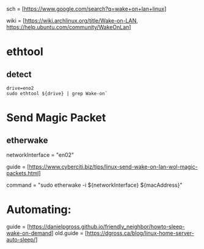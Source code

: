 sch = [https://www.google.com/search?q=wake+on+lan+linux]

wiki = [https://wiki.archlinux.org/title/Wake-on-LAN, https://help.ubuntu.com/community/WakeOnLan]

# ethtool
## detect
```
drive=eno2
sudo ethtool ${drive} | grep Wake-on`
```

# Send Magic Packet
## etherwake
networkInterface = "en02"

guide = [https://www.cyberciti.biz/tips/linux-send-wake-on-lan-wol-magic-packets.html]

command = "sudo etherwake -i ${networkInterface} ${macAddress}"

# Automating:
guide = [https://danielpgross.github.io/friendly_neighbor/howto-sleep-wake-on-demand]
old.guide = [https://dgross.ca/blog/linux-home-server-auto-sleep/]
